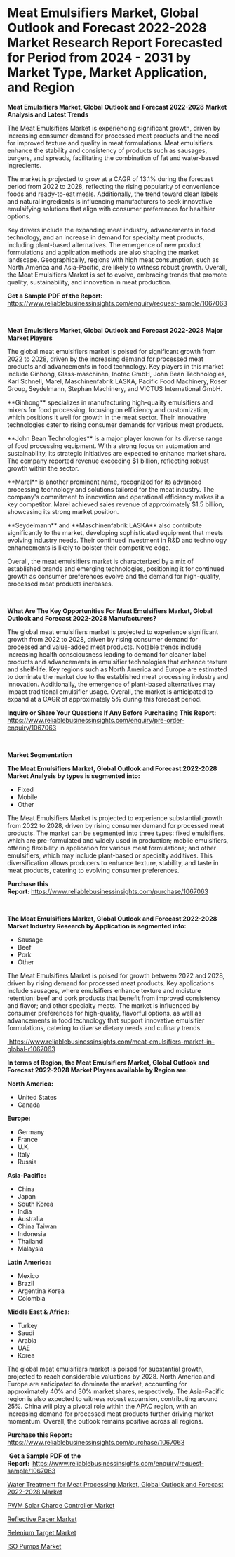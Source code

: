 <p><h1>Meat Emulsifiers Market, Global Outlook and Forecast 2022-2028 Market Research Report Forecasted for Period from 2024 -  2031 by Market Type, Market Application, and Region</h1></p><p><strong>Meat Emulsifiers Market, Global Outlook and Forecast 2022-2028 Market Analysis and Latest Trends</strong></p>
<p><p>The Meat Emulsifiers Market is experiencing significant growth, driven by increasing consumer demand for processed meat products and the need for improved texture and quality in meat formulations. Meat emulsifiers enhance the stability and consistency of products such as sausages, burgers, and spreads, facilitating the combination of fat and water-based ingredients. </p><p>The market is projected to grow at a CAGR of 13.1% during the forecast period from 2022 to 2028, reflecting the rising popularity of convenience foods and ready-to-eat meals. Additionally, the trend toward clean labels and natural ingredients is influencing manufacturers to seek innovative emulsifying solutions that align with consumer preferences for healthier options.</p><p>Key drivers include the expanding meat industry, advancements in food technology, and an increase in demand for specialty meat products, including plant-based alternatives. The emergence of new product formulations and application methods are also shaping the market landscape. Geographically, regions with high meat consumption, such as North America and Asia-Pacific, are likely to witness robust growth. Overall, the Meat Emulsifiers Market is set to evolve, embracing trends that promote quality, sustainability, and innovation in meat production.</p></p>
<p><strong>Get a Sample PDF of the Report:&nbsp;</strong> <a href="https://www.reliablebusinessinsights.com/enquiry/request-sample/1067063">https://www.reliablebusinessinsights.com/enquiry/request-sample/1067063</a></p>
<p>&nbsp;</p>
<p><strong>Meat Emulsifiers Market, Global Outlook and Forecast 2022-2028 Major Market Players</strong></p>
<p><p>The global meat emulsifiers market is poised for significant growth from 2022 to 2028, driven by the increasing demand for processed meat products and advancements in food technology. Key players in this market include Ginhong, Glass-maschinen, Inotec GmbH, John Bean Technologies, Karl Schnell, Marel, Maschinenfabrik LASKA, Pacific Food Machinery, Roser Group, Seydelmann, Stephan Machinery, and VICTUS International GmbH.</p><p>**Ginhong** specializes in manufacturing high-quality emulsifiers and mixers for food processing, focusing on efficiency and customization, which positions it well for growth in the meat sector. Their innovative technologies cater to rising consumer demands for various meat products.</p><p>**John Bean Technologies** is a major player known for its diverse range of food processing equipment. With a strong focus on automation and sustainability, its strategic initiatives are expected to enhance market share. The company reported revenue exceeding $1 billion, reflecting robust growth within the sector.</p><p>**Marel** is another prominent name, recognized for its advanced processing technology and solutions tailored for the meat industry. The company's commitment to innovation and operational efficiency makes it a key competitor. Marel achieved sales revenue of approximately $1.5 billion, showcasing its strong market position.</p><p>**Seydelmann** and **Maschinenfabrik LASKA** also contribute significantly to the market, developing sophisticated equipment that meets evolving industry needs. Their continued investment in R&D and technology enhancements is likely to bolster their competitive edge.</p><p>Overall, the meat emulsifiers market is characterized by a mix of established brands and emerging technologies, positioning it for continued growth as consumer preferences evolve and the demand for high-quality, processed meat products increases.</p></p>
<p>&nbsp;</p>
<p><strong>What Are The Key Opportunities For Meat Emulsifiers Market, Global Outlook and Forecast 2022-2028 Manufacturers?</strong></p>
<p><p>The global meat emulsifiers market is projected to experience significant growth from 2022 to 2028, driven by rising consumer demand for processed and value-added meat products. Notable trends include increasing health consciousness leading to demand for cleaner label products and advancements in emulsifier technologies that enhance texture and shelf-life. Key regions such as North America and Europe are estimated to dominate the market due to the established meat processing industry and innovation. Additionally, the emergence of plant-based alternatives may impact traditional emulsifier usage. Overall, the market is anticipated to expand at a CAGR of approximately 5% during this forecast period.</p></p>
<p><strong>Inquire or Share Your Questions If Any Before Purchasing This Report:</strong> <a href="https://www.reliablebusinessinsights.com/enquiry/pre-order-enquiry/1067063">https://www.reliablebusinessinsights.com/enquiry/pre-order-enquiry/1067063</a></p>
<p>&nbsp;</p>
<p><strong>Market Segmentation</strong></p>
<p><strong>The Meat Emulsifiers Market, Global Outlook and Forecast 2022-2028 Market Analysis by types is segmented into:</strong></p>
<p><ul><li>Fixed</li><li>Mobile</li><li>Other</li></ul></p>
<p><p>The Meat Emulsifiers Market is projected to experience substantial growth from 2022 to 2028, driven by rising consumer demand for processed meat products. The market can be segmented into three types: fixed emulsifiers, which are pre-formulated and widely used in production; mobile emulsifiers, offering flexibility in application for various meat formulations; and other emulsifiers, which may include plant-based or specialty additives. This diversification allows producers to enhance texture, stability, and taste in meat products, catering to evolving consumer preferences.</p></p>
<p><strong>Purchase this Report:&nbsp;</strong><a href="https://www.reliablebusinessinsights.com/purchase/1067063">https://www.reliablebusinessinsights.com/purchase/1067063</a></p>
<p>&nbsp;</p>
<p><strong>The Meat Emulsifiers Market, Global Outlook and Forecast 2022-2028 Market Industry Research by Application is segmented into:</strong></p>
<p><ul><li>Sausage</li><li>Beef</li><li>Pork</li><li>Other</li></ul></p>
<p><p>The Meat Emulsifiers Market is poised for growth between 2022 and 2028, driven by rising demand for processed meat products. Key applications include sausages, where emulsifiers enhance texture and moisture retention; beef and pork products that benefit from improved consistency and flavor; and other specialty meats. The market is influenced by consumer preferences for high-quality, flavorful options, as well as advancements in food technology that support innovative emulsifier formulations, catering to diverse dietary needs and culinary trends.</p></p>
<p><a href="https://www.reliablebusinessinsights.com/meat-emulsifiers-market-in-global-r1067063">&nbsp;https://www.reliablebusinessinsights.com/meat-emulsifiers-market-in-global-r1067063</a></p>
<p><strong>In terms of Region, the Meat Emulsifiers Market, Global Outlook and Forecast 2022-2028 Market Players available by Region are:</strong></p>
<p>
    <p> <strong> North America: </strong>
        <ul>
            <li>United States</li>
            <li>Canada</li>
        </ul>
        </p> 
    <p> <strong> Europe: </strong>
        <ul>
            <li>Germany</li>
            <li>France</li>
            <li>U.K.</li>
            <li>Italy</li>
            <li>Russia</li>
        </ul>
        </p> 
    <p> <strong> Asia-Pacific: </strong>
        <ul>
            <li>China</li>
            <li>Japan</li>
            <li>South Korea</li>
            <li>India</li>
            <li>Australia</li>
            <li>China Taiwan</li>
            <li>Indonesia</li>
            <li>Thailand</li>
            <li>Malaysia</li>
        </ul>
        </p> 
    <p> <strong> Latin America: </strong>
        <ul>
            <li>Mexico</li>
            <li>Brazil</li>
            <li>Argentina Korea</li>
            <li>Colombia</li>
        </ul>
        </p> 
    <p> <strong> Middle East & Africa: </strong>
        <ul>
            <li>Turkey</li>
            <li>Saudi</li>
            <li>Arabia</li>
            <li>UAE</li>
            <li>Korea</li>
        </ul>
    </p>
    </p>
<p><p>The global meat emulsifiers market is poised for substantial growth, projected to reach considerable valuations by 2028. North America and Europe are anticipated to dominate the market, accounting for approximately 40% and 30% market shares, respectively. The Asia-Pacific region is also expected to witness robust expansion, contributing around 25%. China will play a pivotal role within the APAC region, with an increasing demand for processed meat products further driving market momentum. Overall, the outlook remains positive across all regions.</p></p>
<p><strong>Purchase this Report: </strong><a href="https://www.reliablebusinessinsights.com/purchase/1067063">https://www.reliablebusinessinsights.com/purchase/1067063</a></p>
<p>&nbsp;<strong>Get a Sample PDF of the Report:&nbsp;&nbsp;</strong><a href="https://www.reliablebusinessinsights.com/enquiry/request-sample/1067063">https://www.reliablebusinessinsights.com/enquiry/request-sample/1067063</a></p>
<p><strong></strong></p>
<p><p><a href="https://github.com/MegiBogdani1953/Market-Research-Report-List-1/blob/main/water-treatment-for-meat-processing-market-global-outlook-and-forecast-2022-2028-market.md">Water Treatment for Meat Processing Market, Global Outlook and Forecast 2022-2028 Market</a></p><p><a href="https://www.linkedin.com/pulse/future-trajectory-pwm-solar-charge-controller-market-emerging-plhxc?trackingId=IzPuO8p0QieURA6Wm%2B0CFQ%3D%3D">PWM Solar Charge Controller Market</a></p><p><a href="https://issuu.com/reportprime-2/docs/reflective-paper-market-size-2030.p_36f52df94b69b5">Reflective Paper Market</a></p><p><a href="https://issuu.com/reportprime-2/docs/selenium-target-market-size-2030.pp_b7c57b09cff678">Selenium Target Market</a></p><p><a href="https://medium.com/@judypierce2022/the-market-for-iso-pumps-market-is-examined-in-this-report-along-with-the-factors-that-are-a787485af0f1">ISO Pumps Market</a></p></p>